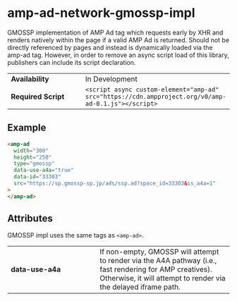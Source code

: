 <!---
Copyright 2017 The AMP HTML Authors. All Rights Reserved.

Licensed under the Apache License, Version 2.0 (the "License");
you may not use this file except in compliance with the License.
You may obtain a copy of the License at

      http://www.apache.org/licenses/LICENSE-2.0

Unless required by applicable law or agreed to in writing, software
distributed under the License is distributed on an "AS-IS" BASIS,
WITHOUT WARRANTIES OR CONDITIONS OF ANY KIND, either express or implied.
See the License for the specific language governing permissions and
limitations under the License.
-->

# amp-ad-network-gmossp-impl

GMOSSP implementation of AMP Ad tag which requests early by XHR and renders
natively within the page if a valid AMP Ad is returned. Should not be directly
referenced by pages and instead is dynamically loaded via the amp-ad tag.
However, in order to remove an async script load of this library, publishers can
include its script declaration.

<table>
  <tr>
    <td class="col-fourty" width="40%"><strong>Availability</strong></td>
    <td>In Development</td>
  </tr>
  <tr>
    <td class="col-fourty"><strong>Required Script</strong></td>
    <td><code>&lt;script async custom-element="amp-ad" src="https://cdn.ampproject.org/v0/amp-ad-0.1.js">&lt;/script></code></td>
  </tr>
</table>

## Example

```html
<amp-ad
  width="300"
  height="250"
  type="gmossp"
  data-use-a4a="true"
  data-id="33303"
  src="https://sp.gmossp-sp.jp/ads/ssp.ad?space_id=33303&is_a4a=1"
>
</amp-ad>
```

## Attributes

GMOSSP impl uses the same tags as `<amp-ad>`.

<table>
  <tr>
    <td width="40%"><strong>data-use-a4a</strong></td>
    <td>If non-empty, GMOSSP will attempt to render via the A4A
    pathway (i.e., fast rendering for AMP creatives).  Otherwise, it will attempt
    to render via the delayed iframe path.</td>
  </tr>
</table>

